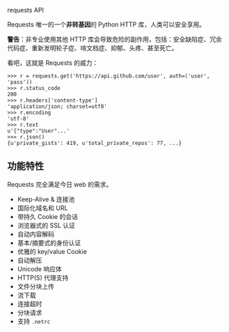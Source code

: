 requests API

Requests 唯一的一个**非转基因**的 Python HTTP 库，人类可以安全享用。

**警告**：非专业使用其他 HTTP 库会导致危险的副作用，包括：安全缺陷症、冗余代码症、重新发明轮子症、啃文档症、抑郁、头疼、甚至死亡。

看吧，这就是 Requests 的威力：

```
>>> r = requests.get('https://api.github.com/user', auth=('user', 'pass'))
>>> r.status_code
200
>>> r.headers['content-type']
'application/json; charset=utf8'
>>> r.encoding
'utf-8'
>>> r.text
u'{"type":"User"...'
>>> r.json()
{u'private_gists': 419, u'total_private_repos': 77, ...}
```

## 功能特性

Requests 完全满足今日 web 的需求。

- Keep-Alive & 连接池
- 国际化域名和 URL
- 带持久 Cookie 的会话
- 浏览器式的 SSL 认证
- 自动内容解码
- 基本/摘要式的身份认证
- 优雅的 key/value Cookie
- 自动解压
- Unicode 响应体
- HTTP(S) 代理支持
- 文件分块上传
- 流下载
- 连接超时
- 分块请求
- 支持 `.netrc`
